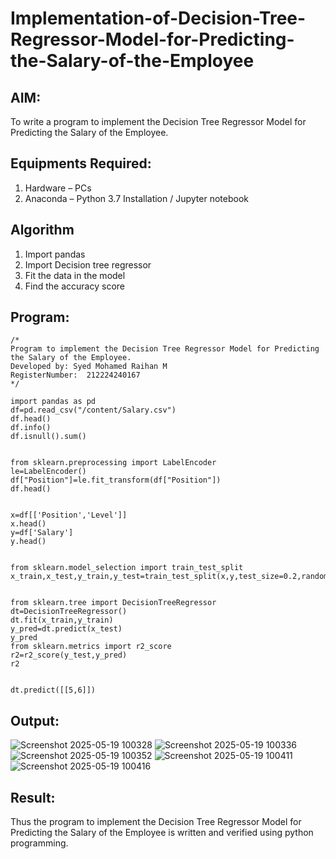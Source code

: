 # Implementation-of-Decision-Tree-Regressor-Model-for-Predicting-the-Salary-of-the-Employee

## AIM:
To write a program to implement the Decision Tree Regressor Model for Predicting the Salary of the Employee.

## Equipments Required:
1. Hardware – PCs
2. Anaconda – Python 3.7 Installation / Jupyter notebook

## Algorithm
1. Import pandas
2. Import Decision tree regressor
3. Fit the data in the model
4. Find the accuracy score

## Program:
```
/*
Program to implement the Decision Tree Regressor Model for Predicting the Salary of the Employee.
Developed by: Syed Mohamed Raihan M
RegisterNumber:  212224240167
*/

import pandas as pd
df=pd.read_csv("/content/Salary.csv")
df.head()
df.info()
df.isnull().sum()


from sklearn.preprocessing import LabelEncoder
le=LabelEncoder()
df["Position"]=le.fit_transform(df["Position"])
df.head()


x=df[['Position','Level']]
x.head()
y=df['Salary']
y.head()


from sklearn.model_selection import train_test_split
x_train,x_test,y_train,y_test=train_test_split(x,y,test_size=0.2,random_state=100)


from sklearn.tree import DecisionTreeRegressor
dt=DecisionTreeRegressor()
dt.fit(x_train,y_train)
y_pred=dt.predict(x_test)
y_pred
from sklearn.metrics import r2_score
r2=r2_score(y_test,y_pred)
r2


dt.predict([[5,6]])

```

## Output:

![Screenshot 2025-05-19 100328](https://github.com/user-attachments/assets/4fd6aff6-e3e2-4d8b-8b70-8037f837f325)
![Screenshot 2025-05-19 100336](https://github.com/user-attachments/assets/372a4785-25eb-4049-b022-4590e4eb1983)
![Screenshot 2025-05-19 100352](https://github.com/user-attachments/assets/679f31a8-a908-4ae5-98ae-ded767e3aa0d)
![Screenshot 2025-05-19 100411](https://github.com/user-attachments/assets/d3f78b84-d541-41a9-b992-25b8d3ccd4aa)
![Screenshot 2025-05-19 100416](https://github.com/user-attachments/assets/0637f631-9582-4103-8a3c-4b37ff696e09)



## Result:
Thus the program to implement the Decision Tree Regressor Model for Predicting the Salary of the Employee is written and verified using python programming.
